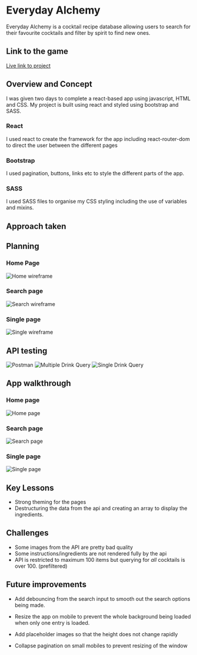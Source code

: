 # Everyday Alchemy

Everyday Alchemy is a cocktail recipe database allowing users to search for their favourite cocktails and filter by spirit to find new ones.

## Link to the game

[Live link to project](https://everyday-alchemy.netlify.app/)

## Overview and Concept

I was given two days to complete a react-based app using javascript, HTML and CSS. My project is built using react and styled using bootstrap and SASS.

### React

I used react to create the framework for the app including react-router-dom to direct the user between the different pages

### Bootstrap

I used pagination, buttons, links etc to style the different parts of the app.

### SASS

I used SASS files to organise my CSS styling including the use of variables and mixins.

## Approach taken

## Planning

### Home Page

![Home wireframe](./readme_images/plan-home.PNG)

### Search page

![Search wireframe](./readme_images/plan-search.PNG)

### Single page

![Single wireframe](./readme_images/plan-single.PNG)

## API testing

![Postman](./readme_images/postman.PNG)
![Multiple Drink Query](./readme_images/drink-list.PNG)
![Single Drink Query](./readme_images/single-drink-response.PNG)

## App walkthrough

### Home page

![Home page](./readme_images/final-splash.PNG)

### Search page

![Search page](./readme_images/final-search.PNG)

### Single page

![Single page](./readme_images/final-single.PNG)

## Key Lessons

- Strong theming for the pages
- Destructuring the data from the api and creating an array to display the ingredients.


## Challenges

- Some images from the API are pretty bad quality
- Some instructions/ingredients are not rendered fully by the api
- API is restricted to maximum 100 items but querying for *all* cocktails is over 100. (prefiltered)


## Future improvements

- Add debouncing from the search input to smooth out the search options being made.

- Resize the app on mobile to prevent the whole background being loaded when only one entry is loaded.

- Add placeholder images so that the height does not change rapidly

- Collapse pagination on small mobiles to prevent resizing of the window

